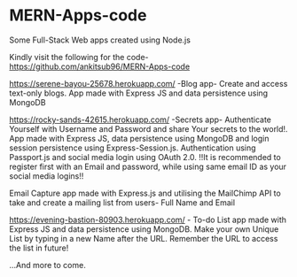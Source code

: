 # MERN-Apps-code

Some Full-Stack Web apps created using Node.js

Kindly visit the following for the code- https://github.com/ankitsub96/MERN-Apps-code


https://serene-bayou-25678.herokuapp.com/   -Blog app- Create and access text-only blogs. App made with Express JS and data persistence using MongoDB

https://rocky-sands-42615.herokuapp.com/   -Secrets app- Authenticate Yourself with Username and Password and share Your secrets to the world!. App made with Express JS, data persistence using MongoDB and login session persistence using Express-Session.js. Authentication using Passport.js and social media login using OAuth 2.0.
!!It is recommended to register first with an Email and password, while using same email ID as your social media logins!!

 Email Capture app made with Express.js and utilising the MailChimp API to take and create a mailing list from users- Full Name and Email

https://evening-bastion-80903.herokuapp.com/  - To-do List app made with Express JS and data persistence using MongoDB. Make your own Unique List by typing in a new Name after the URL. Remember the URL to access the list in future!


...And more to come.
